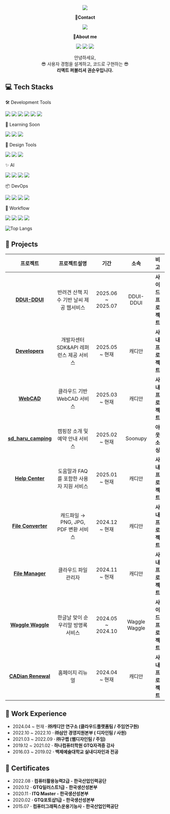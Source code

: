 <!-- header -->
<p align='center'>
  <img src="https://capsule-render.vercel.app/api?type=waving&color=ACBCFF&fontColor=0F1035&height=240&section=header&text=Welcome+to+soonupy's+Github!👋&fontSize=32"/>
</p>

<!-- Contact badge -->
<p align='center'><strong>📧Contact</strong></p>
<p align='center'>
  <!-- Mail -->
  <a href="mailto:soonupy@naver.com"><img src="https://img.shields.io/badge/soonupy97@naver.com-%2303C75A?style=flat-square&logo=naver&logoColor=white"/></a>
</p>
<!-- About me badge -->
<p align='center'><strong>👋About me</strong></p>
<p align='center'>
  <!-- Portfolio -->
  <a href="https://www.notion.so/215d8b3c5b6e803a9388edcb55d864b1"><img src="https://img.shields.io/badge/Notion-000000?style=flat-square&logo=notion&logoColor=white"/></a>
  <!-- Tistory -->
  <a href=""><img src="https://img.shields.io/badge/Tech Blog-000000?style=flat-square&logo=tistory&logoColor=white"/></a>
  <!-- Instagram -->
  <a href="https://www.instagram.com/soonupy?igsh=Ym9wMHVhdHFkbmlw&utm_source=qr"><img src="https://img.shields.io/badge/instagram-E4405F?style=flat-square&logo=instagram&logoColor=white"/></a>
</p>

<!-- 소개글 -->
<p align="center">
  안녕하세요,<br>
  😎 사용자 경험을 설계하고, 코드로 구현하는 😎<br>
  <strong>리액트 퍼블리셔 권순우입니다. </strong>
</p>

<!-- 기술 스택 -->
## 💻 Tech Stacks
<!-- Frontend -->

<!-- Using Tools -->
🛠️ Development Tools
<p>
  <img src="https://img.shields.io/badge/HTML5-E34F26?style=flat-square&logo=html5&logoColor=white"/>
  <img src="https://img.shields.io/badge/JavaScript-F7DF1E?style=flat-square&logo=javascript&logoColor=white"/>
  <img src="https://img.shields.io/badge/TypeScript-3178C6?style=flat-square&logo=typescript&logoColor=white"/>
  <img src="https://img.shields.io/badge/React-61DAFB?style=flat-square&logo=react&logoColor=white"/>
  <img src="https://img.shields.io/badge/CSS-1572B6?style=flat-square&logo=css3&logoColor=white"/>
  <img src="https://img.shields.io/badge/SCSS-CC6699?style=flat-square&logo=sass&logoColor=white"/>
</p>

<!-- Todo Tools -->
🌱 Learning Soon
<p>
  <img src="https://img.shields.io/badge/Next.js-000000?style=flat-square&logo=nextdotjs&logoColor=white"/>
  <img src="https://img.shields.io/badge/Tailwind CSS-06B6D4?style=flat-square&logo=tailwindcss&logoColor=white"/>
  <img src="https://img.shields.io/badge/React_Native-20232A?style=flat-square&logo=react&logoColor=61DAFB"/>
</p>

<!-- Design Tools -->
🎨 Design Tools
<p>
  <img src="https://img.shields.io/badge/Figma-F24E1E?style=flat-square&logo=figma&logoColor=white"/>
  <img src="https://img.shields.io/badge/Photoshop-31A8FF?style=flat-square&logo=adobe&logoColor=white"/>
  <img src="https://img.shields.io/badge/Illustrator-FF9A00?style=flat-square&logo=adobeillustrator&logoColor=white"/>
</p>

<!-- AI Tools -->
✨ AI
<p>
  <img src="https://img.shields.io/badge/Cursor%20AI-27272A?style=flat&logoColor=white"/>
  <img src="https://img.shields.io/badge/ChatGPT-10A37F?style=flat&logo=openai&logoColor=white"/>
  <img src="https://img.shields.io/badge/Gemini%20AI-4285F4?style=flat&logo=google&logoColor=white"/>
  <img src="https://img.shields.io/badge/Claude%20AI-FF6F00?style=flat&logo=anthropic&logoColor=white"/>
</p>

<!-- ETC Tools -->
📦 DevOps
<p>
  <img src="https://img.shields.io/badge/Git-F05032?style=flat-square&logo=git&logoColor=white"/>
  <img src="https://img.shields.io/badge/GitHub-181717?style=flat-square&logo=github&logoColor=white"/>
  <img src="https://img.shields.io/badge/GitLab-FC6D26?style=flat-square&logo=gitlab&logoColor=white"/>
  <img src="https://img.shields.io/badge/Sourcetree-0052CC?style=flat&logo=sourcetree&logoColor=white"/>
</p>

🧩 Workflow
<p>
  <img src="https://img.shields.io/badge/Jira-0053CC?style=flat-square&logo=jira&logoColor=white"/>
  <img src="https://img.shields.io/badge/Slack-4A154B?style=flat&logo=slack&logoColor=white"/>
  <img src="https://img.shields.io/badge/Notion-000000?style=flat-square&logo=notion&logoColor=white"/>
  <img src="https://img.shields.io/badge/NAVER%20Works-03C75A?style=flat&logo=naver&logoColor=white"/>
</p>


<!-- 사용한 언어 순위 카드 -->
<!-- ![Top Langs](https://github-readme-stats.vercel.app/api/top-langs/?username=soonupy&layout=compact&theme=algolia) -->
![Top Langs](https://github-readme-stats.vercel.app/api/top-langs/?username=soonupy&layout=compact&theme=dark&langs_count=10)

<!-- GitHub Stats Card -->
<!--  [![SeungAh-Yoo99's GitHub stats](https://github-readme-stats.vercel.app/api?username=SeungAh-Yoo99&show_icons=true&theme=tokyonight)](https://github.com/SeungAh-Yoo99/github-readme-stats) -->

<!-- 프로젝트 -->
## 💾 Projects
|프로젝트|프로젝트설명|기간|소속|비고|
|:---:|:---:|:---:|:---:|:---:|
|<strong>[DDUI-DDUI](https://www.dduiddui.kr/)<strong>|반려견 산책 지수 기반 날씨 제공 웹서비스|2025.06 ~ 2025.07|DDUI-DDUI|<strong>사이드 프로젝트<strong>|
|<strong>[Developers](https://demo-viewer.cadian.com/API.html)<strong>| 개발자센터 SDK&API 레퍼런스 제공 서비스 |2025.05 ~ 현재|캐디안|<strong>사내 프로젝트<strong>|
|<strong>[WebCAD](https://help.cadian.com/ko/)<strong>|클라우드 기반 WebCAD 서비스|2025.03 ~ 현재|캐디안|<strong>사내 프로젝트<strong>|
|<strong>[sd_haru_camping](https://haru-auto-camping.imweb.me/)<strong>|캠핑장 소개 및 예약 안내 서비스|2025.02 ~ 현재|Soonupy|<strong>아웃소싱<strong>|
|<strong>[Help Center](https://help.cadian.com/ko/)<strong>|도움말과 FAQ를 포함한 사용자 지원 서비스|2025.01 ~ 현재|캐디안|<strong>사내 프로젝트<strong>|
|<strong>[File Converter](https://converter.cadian.com/)<strong>|캐드파일 → PNG, JPG, PDF 변환 서비스|2024.12 ~ 현재|캐디안|<strong>사내 프로젝트<strong>|
|<strong>[File Manager](https://file.cadian.com/)<strong>|클라우드 파일관리자|2024.11 ~ 현재|캐디안|<strong>사내 프로젝트<strong>|
|<strong>[Waggle Waggle](https://wagglewaggle.netlify.app/)<strong>|한글날 맞이 순우리말 방명록 서비스|2024.05 ~ 2024.10|Waggle Waggle|<strong>사이드 프로젝트</strong>|
|<strong>[CADian Renewal](https://converter.cadian.com/)<strong>|홈페이지 리뉴얼|2024.04 ~ 현재|캐디안|<strong>사내 프로젝트<strong>|

<!-- 사용 기술 스택 -->
<!--
### 🧠 I’ve worked with

| 기술 | 로고 | 주요 사용 목적 |
|------|------|----------------|
| HTML5 | ![HTML](https://img.shields.io/badge/HTML5-E34F26?style=flat&logo=html5&logoColor=white) | 시맨틱 마크업, 웹 표준 |
| CSS3 / SCSS | ![CSS](https://img.shields.io/badge/CSS3-1572B6?style=flat&logo=css3&logoColor=white) ![SCSS](https://img.shields.io/badge/SCSS-CC6699?style=flat&logo=sass&logoColor=white) | 반응형 레이아웃, 스타일링 |
| JavaScript | ![JS](https://img.shields.io/badge/JavaScript-F7DF1E?style=flat&logo=javascript&logoColor=black) | 인터랙션 구현, DOM 제어 |
| TypeScript | ![TS](https://img.shields.io/badge/TypeScript-3178C6?style=flat&logo=typescript&logoColor=white) | 타입 안정성 있는 컴포넌트 개발 |
| React | ![React](https://img.shields.io/badge/React-61DAFB?style=flat&logo=react&logoColor=black) | UI 컴포넌트 구조 설계 |
| Figma | ![Figma](https://img.shields.io/badge/Figma-F24E1E?style=flat&logo=figma&logoColor=white) | 디자인 시안 확인 및 추출 |
| Photoshop / Illustrator | ![PS](https://img.shields.io/badge/Photoshop-31A8FF?style=flat&logo=adobephotoshop&logoColor=white) ![AI](https://img.shields.io/badge/Illustrator-FF9A00?style=flat&logo=adobeillustrator&logoColor=white) | 이미지 편집, 아이콘 제작 |
| Git / GitHub | ![Git](https://img.shields.io/badge/Git-F05032?style=flat&logo=git&logoColor=white) ![GitHub](https://img.shields.io/badge/GitHub-181717?style=flat&logo=github&logoColor=white) | 협업, 버전 관리 |
-->

<!-- 경험 -->
## 🏃 Work Experience
<ul>
  <li>2024.04 ~ 현재 <strong>· ㈜캐디안 연구소 (클라우드플랫폼팀 / 주임연구원)</strong></li>
  <li>2022.10 ~ 2022.10 <strong>· ㈜삼안 경영지원본부 ( 디자인팀 / 사원)</strong></li>
  <li>2021.03 ~ 2022.09 <strong>· ㈜구랩 (웹디자인팀 / 주임)</strong></li>
  <li>2019.12 ~ 2021.02 <strong>· 하나컴퓨터학원 GTQ자격증 강사</strong></li>
  <li>2016.03 ~ 2019.02 <strong>· 백제예술대학교 실내디자인과 전공</strong></li>
</ul>

<!-- 자격증 -->
## 📜 Certificates
<ul>
  <li>2022.08 <strong>· 컴퓨터활용능력2급 - 한국산업인력공단</strong></li>
  <li>2020.12 <strong>· GTQ일러스트1급 - 한국생산성본부</strong></li>
  <li>2020.11 <strong>· ITQ Master - 한국생산성본부</strong></li>
  <li>2020.02 <strong>· GTQ포토샵1급 - 한국생산성본부</strong></li>
  <li>2015.07 <strong>· 컴퓨터그래픽스운용기능사 - 한국산업인력공단</strong></li>
</ul>

